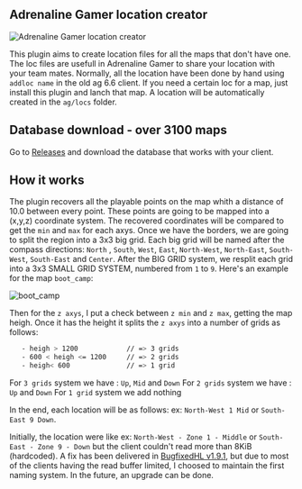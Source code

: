 ## Adrenaline Gamer location creator
 
 ![Adrenaline Gamer location creator](https://repository-images.githubusercontent.com/600182318/68d676d4-b8e5-46b2-8eda-6e53ebbaa9af)
 
 This plugin aims to create location files for all the maps that don't have one. The loc files are usefull in Adrenaline Gamer to share your location with your team mates. Normally, all the location have been done by hand using `addloc name` in the old ag 6.6 client. If you need a certain loc for a map, just install this plugin and lanch that map. A location will be automatically created in the `ag/locs` folder.
 
 ## Database download - over 3100 maps
 
 Go to [Releases](https://github.com/andreiseverin/AG-location-creator/releases/tag/v1.0) and download the database that works with your client.
 
 ## How it works
 
 The plugin recovers all the playable points on the map whith a distance of 10.0 between every point. These points are going to be mapped into a (x,y,z) coordinate system. The recovered coordinates will be compared to get the `min` and `max` for each axys.
 Once we have the borders, we are going to split the region into a 3x3 big grid. Each big grid will be named after the compass directions: `North` , `South`, `West`, `East`, `North-West`, `North-East`, `South-West`, `South-East` and `Center`. After the BIG GRID system, we resplit each grid into a 3x3 SMALL GRID SYSTEM, numbered from `1` to `9`. 
 Here's an example for the map `boot_camp`:
 
 ![boot_camp](https://i.imgur.com/PiCLhf3.png)
 
 Then for the `z axys`, I put a check between `z min` and `z max`, getting the map heigh. Once it has the height it splits the `z axys` into a number of grids as follows:
 ```bash
	- heigh > 1200            // => 3 grids
	- 600 < heigh <= 1200     // => 2 grids
	- heigh< 600              // => 1 grid
 ```
 For `3 grids` system we have : `Up`, `Mid` and `Down`
 For `2 grids` system we have : `Up` and `Down`
 For `1 grid` system we add nothing
 
 In the end, each location will be as follows: ex: `North-West 1 Mid` or `South-East 9 Down`.
 
 Initially, the location were like ex: `North-West - Zone 1 - Middle` or `South-East - Zone 9 - Down` but the client couldn't read more than 8KiB (hardcoded). A fix has been delivered in [BugfixedHL v1.9.1](https://github.com/tmp64/BugfixedHL-Rebased), but due to most of the clients having the read buffer limited, I choosed to maintain the first naming system. In the future, an upgrade can be done.
 
 
